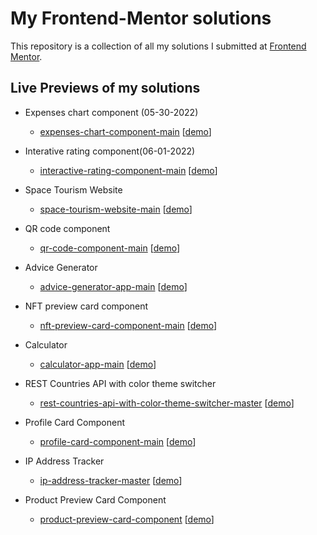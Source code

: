 # My Frontend-Mentor solutions

This repository is a collection of all my solutions I submitted at [Frontend Mentor](https://frontendmentor.io).

## Live Previews of my solutions

- Expenses chart component (05-30-2022)

  - [expenses-chart-component-main](https://github.com/tombatossals/frontendmentor-challenges/tree/main/expenses-chart-component-main) [[demo](https://tombatossals.github.io/frontendmentor-challenges/expenses-chart-component-main/)]

- Interative rating component(06-01-2022)

  - [interactive-rating-component-main](https://github.com/tombatossals/frontendmentor-challenges/tree/main/interactive-rating-component-main) [[demo](https://tombatossals.github.io/frontendmentor-challenges/interactive-rating-component-main/)]

- Space Tourism Website

  - [space-tourism-website-main](https://github.com/tombatossals/frontendmentor-challenges/tree/main/space-tourism-website-main) [[demo](https://tombatossals.github.io/frontendmentor-challenges/space-tourism-website-main/)]

- QR code component

  - [qr-code-component-main](https://github.com/tombatossals/frontendmentor-challenges/tree/main/qr-code-component-main) [[demo](https://tombatossals.github.io/frontendmentor-challenges/qr-code-component-main/)]

- Advice Generator

  - [advice-generator-app-main](https://github.com/tombatossals/frontendmentor-challenges/tree/main/advice-generator-app-main) [[demo](https://tombatossals.github.io/frontendmentor-challenges/advice-generator-app-main/)]

- NFT preview card component

  - [nft-preview-card-component-main](https://github.com/tombatossals/frontendmentor-challenges/tree/main/nft-preview-card-component-main) [[demo](https://tombatossals.github.io/frontendmentor-challenges/nft-preview-card-component-main/)]

- Calculator

  - [calculator-app-main](https://github.com/tombatossals/frontendmentor-challenges/tree/main/calculator-app-main) [[demo](https://tombatossals.github.io/frontendmentor-challenges/calculator-app-main/)]

- REST Countries API with color theme switcher

  - [rest-countries-api-with-color-theme-switcher-master](https://github.com/tombatossals/frontendmentor-challenges/tree/main/rest-countries-api-with-color-theme-switcher-master) [[demo](https://tombatossals.github.io/frontendmentor-challenges/rest-countries-api-with-color-theme-switcher-master/public/)]

- Profile Card Component

  - [profile-card-component-main](https://github.com/tombatossals/frontendmentor-challenges/tree/main/profile-card-component-main) [[demo](https://tombatossals.github.io/frontendmentor-challenges/profile-card-component-main/)]

- IP Address Tracker

  - [ip-address-tracker-master](https://github.com/tombatossals/frontendmentor-challenges/tree/main/ip-address-tracker-master) [[demo](https://tombatossals.github.io/frontendmentor-challenges/ip-address-tracker-master/)]

- Product Preview Card Component
  - [product-preview-card-component](https://github.com/tombatossals/frontendmentor-challenges/tree/main/product-preview-card-component) [[demo](https://tombatossals.github.io/frontendmentor-challenges/product-preview-card-component/)]
